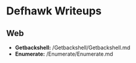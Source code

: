 # Defhawk Writeups
## Web
- **Getbackshell:** /Getbackshell/Getbackshell.md
- **Enumerate:** /Enumerate/Enumerate.md
